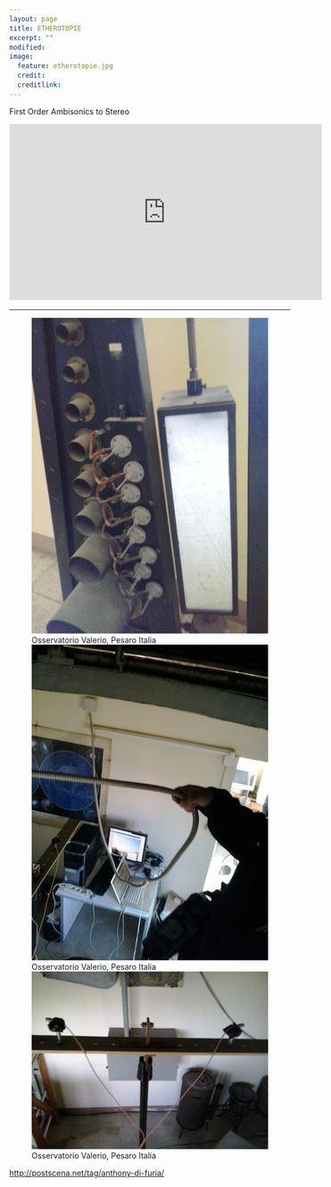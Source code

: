 ```yaml
---
layout: page
title: ETHEROTOPIE
excerpt: ""
modified: 
image:
  feature: etherotopie.jpg
  credit: 
  creditlink: 
---
```



First Order Ambisonics to Stereo

<iframe width="560" height="315" src="https://www.youtube.com/embed/tQFToiL1jiU" frameborder="0"> </iframe>

---

<figure>
	<img src="/images/photo_ethero/1.jpg" alt="image">
<figcaption>Osservatorio Valerio, Pesaro Italia</figcaption>
	<img src="/images/photo_ethero/2.jpg" alt="image">
<figcaption>Osservatorio Valerio, Pesaro Italia</figcaption>
	<img src="/images/photo_ethero/3.jpg" alt="image">
<figcaption>Osservatorio Valerio, Pesaro Italia</figcaption>
</figure>

http://postscena.net/tag/anthony-di-furia/

